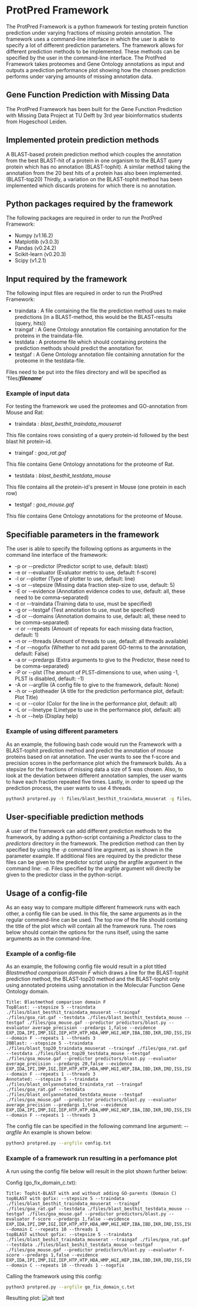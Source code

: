 # ProtPred Framework
The ProtPred Framework is a python framework for testing protein function prediction under varying fractions of missing protein annotation.
The framework uses a command-line interface in which the user is able to specify a lot of different prediction parameters.
The framework allows for different prediction methods to be implemented. These methods can be specified by the user in the command-line interface. 
The ProtPred Framework takes proteomes and Gene Ontology annotations as input and outputs a prediction performance plot showing how
the chosen prediction performs under varying amounts of missing annotation data.

## Gene Function Prediction with Missing Data
The ProtPred Framework has been built for the Gene Function Prediction with Missing Data Project at TU Delft by 3rd year
bioinformatics students from Hogeschool Leiden.

## Implemented protein prediction methods
A BLAST-based protein prediction method which couples the annotation from the best BLAST-hit of a protein in one organism to the BLAST query protein
which has no annotation (BLAST-tophit). A similar method taking the annotation from the 20 best hits of a protein has also been implemented. (BLAST-top20)
Thirdly, a variation on the BLAST-tophit method has been implemented which discards proteins for which there is no annotation.

## Python packages required by the framework
The following packages are required in order to run the ProtPred Framework:
* Numpy (v1.16.2)
* Matplotlib (v3.0.3)
* Pandas (v0.24.2)
* Scikit-learn (v0.20.3)
* Scipy (v1.2.1)

## Input required by the framework
The following input files are required in order to run the ProtPred Framework:
* traindata : A file containing the file the prediction method uses to make predictions (in a BLAST-method, this would be the BLAST-results (query, hits))
* traingaf : A Gene Ontology annotation file containing annotation for the proteins in the traindata-file.
* testdata : A proteome file which should containing proteins the prediction methods should predict the annotation for.
* testgaf : A Gene Ontology annotation file containing annotation for the proteome in the testdata-file.

Files need to be put into the files directory and will be specified as 'files/**_filename_**'

### Example of input data
For testing the framework we used the proteomes and GO-annotation from Mouse and Rat:
* traindata : _blast_besthit_traindata_mouserat_

This file contains rows consisting of a query protein-id followed by the best blast hit protein-id. 

* traingaf : _goa_rat.gaf_

This file contains Gene Ontology annotations for the proteome of Rat.
* testdata : _blast_besthit_testdata_mouse_

This file contains all the protein-id's present in Mouse (one protein in each row)
* testgaf : _goa_mouse.gaf_

This file contains Gene Ontology annotations for the proteome of Mouse.

## Specifiable parameters in the framework
The user is able to specify the following options as arguments in the command line interface of the framework:
* -p or --predictor (Predictor script to use, default: blast)
* -e or --evaluator (Evaluator metric to use, default: f-score)
* -l or --plotter (Type of plotter to use, default: line)
* -s or --stepsize (Missing data fraction step-size to use, default: 5)
* -E or --evidence (Annotation evidence codes to use, default: all, these need to be comma-separated)
* -t or --traindata (Training data to use, must be specified)
* -g or --testgaf (Test annotation to use, must be specified)
* -d or --domains (Annotation domains to use, default: all, these need to be comma-separated)
* -r or --repeats (Amount of repeats for each missing data fraction, default: 1)
* -n or --threads (Amount of threads to use, default: all threads available)
* -f or --nogofix (Whether to not add parent GO-terms to the annotation, default: False)
* -a or --predargs (Extra arguments to give to the Predictor, these need to be comma-separated)
* -P or --plst (The amount of PLST-dimensions to use, when using -1, PLST is disabled, default: -1)
* -A or --argfile (A config file to give to the framework, default: None)
* -h or --plotheader (A title for the prediction performance plot, default: Plot Title)
* -c or --color (Color for the line in the performance plot, default: all)
* -L or --linetype (Linetype to use in the performance plot, default: all)
* -h or --help (Display help)

### Example of using different parameters

As an example, the following bash code would run the Framework with a BLAST-tophit prediction method and
predict the annotation of mouse proteins based on rat annotation. The user wants to see the f-score and precision scores
in the performance plot which the framework builds. As a stepsize for the fractions of missing data a size of 5 was chosen.
Also, to look at the deviation between different annotation samples, the user wants to have each fraction repeated five times.
Lastly, in order to speed up the prediction process, the user wants to use 4 threads.
```bash
python3 protpred.py -t files/blast_besthit_traindata_mouserat -g files/goa_rat.gaf -T files/blast_besthit_testdata_mouse -G files/goa_mouse.gaf -p predictors/pred_blast_besthit.py -e f-score,precision -s 5 -r 5 -n 4
```

## User-specifiable prediction methods
A user of the framework can add different prediction methods to the framework, by adding a python-script containing a _Predictor_ class to the
_predictors_ directory in the framework. The prediction method can then by specified by using the _-p_ command line argument, as is shown
in the parameter example. If additional files are required by the predictor these files can be given to the predictor script using
the argfile argument in the command line: _-a_. Files specified by the argfile argument will directly be given to the predictor class in the python-script.

## Usage of a config-file
As an easy way to compare multiple different framework runs with each other, a config file can be used. In this file, the same arguments as in the regular command-line can be used. The top row of
the file should containg the title of the plot which will contain all the framework runs. The rows below should contain the options for the runs itself, using the same arguments as in the command-line.

### Example of a config-file
As an example, the following config file would result in a plot titled _Blastmethod comparison domain F_ which draws
a line for the BLAST-tophit prediction method, the BLAST-top20 method and the BLAST-tophit only using annotated proteins using
annotation in the Molecular Function Gene Ontology domain.

```
Title: Blastmethod comparison domain F
TopBlast: --stepsize 5 --traindata ./files/blast_besthit_traindata_mouserat --traingaf ./files/goa_rat.gaf --testdata ./files/blast_besthit_testdata_mouse --testgaf ./files/goa_mouse.gaf --predictor predictors/blast.py --evaluator average_precision --predargs 1,false --evidence EXP,IDA,IPI,IMP,IGI,IEP,HTP,HTP,HDA,HMP,HGI,HEP,IBA,IBD,IKR,IRD,ISS,ISO,ISA,ISM,IGC,RCA,TAS,NAS,IC,ND,IEA,IEA --domain F --repeats 1 --threads 3 
20Blast: --stepsize 5 --traindata ./files/blast_top20_traindata_mouserat --traingaf ./files/goa_rat.gaf --testdata ./files/blast_top20_testdata_mouse --testgaf ./files/goa_mouse.gaf --predictor predictors/blast.py --evaluator average_precision --predargs 20,false --evidence EXP,IDA,IPI,IMP,IGI,IEP,HTP,HTP,HDA,HMP,HGI,HEP,IBA,IBD,IKR,IRD,ISS,ISO,ISA,ISM,IGC,RCA,TAS,NAS,IC,ND,IEA,IEA --domain F --repeats 1 --threads 3
Annotated: --stepsize 5 --traindata ./files/blast_onlyannotated_traindata_rat --traingaf ./files/goa_rat.gaf --testdata ./files/blast_onlyannotated_testdata_mouse --testgaf ./files/goa_mouse.gaf --predictor predictors/blast.py --evaluator average_precision --predargs 1,true --evidence EXP,IDA,IPI,IMP,IGI,IEP,HTP,HTP,HDA,HMP,HGI,HEP,IBA,IBD,IKR,IRD,ISS,ISO,ISA,ISM,IGC,RCA,TAS,NAS,IC,ND,IEA,IEA --domain F --repeats 1 --threads 3
```

The config file can be specified in the following command line argument: _--argfile_
An example is shown below:
```bash
python3 protpred.py --argfile config.txt
```
### Example of a framework run resulting in a perfomance plot
A run using the config file below will result in the plot shown further below:


Config (go_fix_domain_c.txt):
```
Title: Tophit-BLAST with and without adding GO-parents (Domain C)
topBLAST with gofix: --stepsize 5 --traindata ./files/blast_besthit_traindata_mouserat --traingaf ./files/goa_rat.gaf --testdata ./files/blast_besthit_testdata_mouse --testgaf ./files/goa_mouse.gaf --predictor predictors/blast.py --evaluator f-score --predargs 1,false --evidence EXP,IDA,IPI,IMP,IGI,IEP,HTP,HTP,HDA,HMP,HGI,HEP,IBA,IBD,IKR,IRD,ISS,ISO,ISA,ISM,IGC,RCA,TAS,NAS,IC,ND,IEA,IEA --domain C --repeats 10 --threads 1 
topBLAST without gofix: --stepsize 5 --traindata ./files/blast_beshit_traindata_mouserat --traingaf ./files/goa_rat.gaf --testdata ./files/blast_beshit_testdata_mouse --testgaf ./files/goa_mouse.gaf --predictor predictors/blast.py --evaluator f-score --predargs 1,false --evidence EXP,IDA,IPI,IMP,IGI,IEP,HTP,HTP,HDA,HMP,HGI,HEP,IBA,IBD,IKR,IRD,ISS,ISO,ISA,ISM,IGC,RCA,TAS,NAS,IC,ND,IEA,IEA --domain C --repeats 10 --threads 1 --nogofix
```
Calling the framework using this config:
```bash
python3 protpred.py --argfile go_fix_domain_c.txt
```
Resulting plot:
![alt text](https://github.com/Sbrussee/GenePredMissData/blob/master/sample_plot.png)
